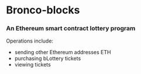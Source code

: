 # Bronco-blocks

### An Ethereum smart contract lottery program

Operations include:
- sending other Ethereum addresses ETH
- purchasing bLottery tickets
- viewing tickets